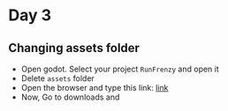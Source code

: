 # Day 3

## Changing assets folder

* Open godot. Select your project `RunFrenzy` and open it
* Delete `assets` folder
* Open the browser and type this link: [link](https://github.com/unniisme/godot-bootcamp-2023/archive/refs/heads/master.zip)
* Now, Go to downloads and